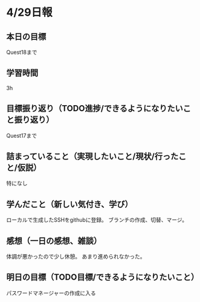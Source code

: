 # 4/29日報
## 本日の目標
Quest18まで
## 学習時間
3h
## 目標振り返り（TODO進捗/できるようになりたいこと振り返り）
Quest17まで
## 詰まっていること（実現したいこと/現状/行ったこと/仮説）
特になし
## 学んだこと（新しい気付き、学び）
ローカルで生成したSSHをgithubに登録。
ブランチの作成、切替、マージ。
## 感想（一日の感想、雑談）
体調が悪かったので少し休憩。
あまり進められなかった。
## 明日の目標（TODO目標/できるようになりたいこと）
パスワードマネージャーの作成に入る
